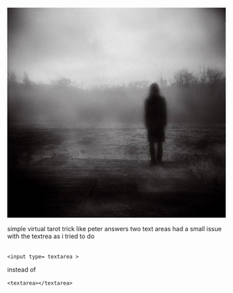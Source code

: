 ![he who knows all logo](./assets/images/backgroundimage.jpeg)



simple virtual tarot trick like peter answers 
two text areas 
had a small issue with the textrea as i tried to do


 ```
 
 <input type= textarea > 
 ````
 instead of 
 ````
 <textarea></textarea>
 